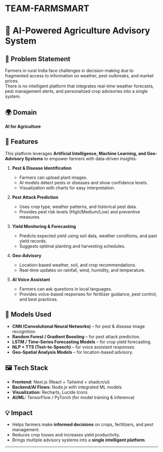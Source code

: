 # TEAM-FARMSMART
# 🌱 AI-Powered Agriculture Advisory System

## 📌 Problem Statement
Farmers in rural India face challenges in decision-making due to fragmented access to information on weather, pest outbreaks, and market prices.  
There is no intelligent platform that integrates real-time weather forecasts, pest management alerts, and personalized crop advisories into a single system.

## 🌍 Domain
**AI for Agriculture**

## 🚜 Features
This platform leverages **Artificial Intelligence, Machine Learning, and Geo-Advisory Systems** to empower farmers with data-driven insights:

1. **Pest & Disease Identification**  
   - Farmers can upload plant images.  
   - AI models detect pests or diseases and show confidence levels.  
   - Visualization with charts for easy interpretation.

2. **Pest Attack Prediction**  
   - Uses crop type, weather patterns, and historical pest data.  
   - Provides pest risk levels (High/Medium/Low) and preventive measures.

3. **Yield Monitoring & Forecasting**  
   - Predicts expected yield using soil data, weather conditions, and past yield records.  
   - Suggests optimal planting and harvesting schedules.

4. **Geo-Advisory**  
   - Location-based weather, soil, and crop recommendations.  
   - Real-time updates on rainfall, wind, humidity, and temperature.

5. **AI Voice Assistant**  
   - Farmers can ask questions in local languages.  
   - Provides voice-based responses for fertilizer guidance, pest control, and best practices.

## 🧠 Models Used
- **CNN (Convolutional Neural Networks)** – for pest & disease image recognition.  
- **Random Forest / Gradient Boosting** – for pest attack prediction.  
- **LSTM / Time-Series Forecasting Models** – for crop yield forecasting.  
- **NLP + TTS (Text-to-Speech)** – for voice assistant responses.  
- **Geo-Spatial Analysis Models** – for location-based advisory.

## 🖼️ Tech Stack
- **Frontend:** Next.js (React + Tailwind + shadcn/ui)  
- **Backend/AI Flows:** Node.js with integrated ML models  
- **Visualization:** Recharts, Lucide Icons  
- **AI/ML:** TensorFlow / PyTorch (for model training & inference)  

## 💡 Impact
- Helps farmers make **informed decisions** on crops, fertilizers, and pest management.  
- Reduces crop losses and increases yield productivity.  
- Brings multiple advisory systems into a **single intelligent platform**.  

---

